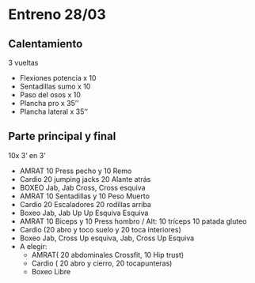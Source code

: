 # Entreno 28/03

## Calentamiento

3 vueltas

- Flexiones potencia x 10
- Sentadillas sumo x 10
- Paso del osos x 10 
- Plancha pro x 35’’
- Plancha lateral x 35’’

## Parte principal y final

10x 3’ en 3’

- AMRAT 10 Press pecho y 10 Remo 
- Cardio 20 jumping jacks 20 Alante atrás 
- BOXEO Jab, Jab Cross, Cross esquiva
- AMRAT 10 Sentadillas y 10 Peso Muerto
- Cardio 20 Escaladores 20 rodillas arriba
- Boxeo Jab, Jab Up Up Esquiva Esquiva
- AMRAT 10 Biceps y 10 Press hombro / Alt: 10 tríceps 10 patada gluteo
- Cardio (20 abro y toco suelo y 20 toca interiores) 
- Boxeo Jab, Cross Up esquiva, Jab, Cross Up Esquiva
- A elegir: 
  - AMRAT( 20 abdominales Crossfit, 10 Hip trust)
  - Cardio ( 20 abro y cierro, 20 tocapunteras)
  - Boxeo Libre

